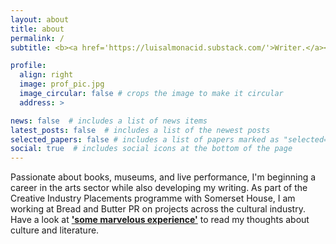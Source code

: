 ```yaml
---
layout: about
title: about
permalink: /
subtitle: <b><a href='https://luisalmonacid.substack.com/'>Writer.</a></b> <b><a href='luisalmonacid.co.uk/producer'>Producer.</a></b> PR.

profile:
  align: right
  image: prof_pic.jpg
  image_circular: false # crops the image to make it circular
  address: >

news: false  # includes a list of news items
latest_posts: false  # includes a list of the newest posts
selected_papers: false # includes a list of papers marked as "selected={true}"
social: true  # includes social icons at the bottom of the page
---
```


Passionate about books, museums, and live performance, I'm beginning a career in the arts sector while also developing my writing. As part of the Creative Industry Placements programme with Somerset House, I am working at Bread and Butter PR on projects across the cultural industry. Have a look at  <b><a href='https://luisalmonacid.substack.com/'>'some marvelous experience'</a></b> to read my thoughts about culture and literature.

<div id="custom-substack-embed"></div>

<script>
  window.CustomSubstackWidget = {
    substackUrl: "luisalmonacid.substack.com",
    placeholder: "example@gmail.com",
    buttonText: "Subscribe",
    theme: "custom",
    colors: {
      primary: "#FFFFFF",
      input: "#000000",
      email: "#FFFFFF",
      text: "#000000",
    }
  };
</script>
<script src="https://substackapi.com/widget.js" async></script>
